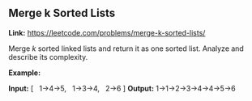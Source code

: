 ## Merge k Sorted Lists

**Link:** https://leetcode.com/problems/merge-k-sorted-lists/

Merge _k_ sorted linked lists and return it as one sorted list. Analyze and describe its complexity.

**Example:**

**Input:**
\[
  1->4->5,
  1->3->4,
  2->6
\]
**Output:** 1->1->2->3->4->4->5->6